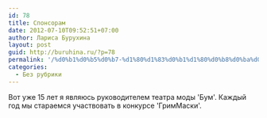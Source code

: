 ```yaml
---
id: 78
title: Спонсорам
date: 2012-07-10T09:52:51+07:00
author: Лариса Бурухина
layout: post
guid: http://buruhina.ru/?p=78
permalink: '/%d0%b1%d0%b5%d0%b7-%d1%80%d1%83%d0%b1%d1%80%d0%b8%d0%ba%d0%b8/sponsoram'
categories:
  - Без рубрики
---
```

Вот уже 15 лет я являюсь руководителем театра моды 'Бум'. Каждый год мы стараемся участвовать в конкурсе 'ГримМаски'.